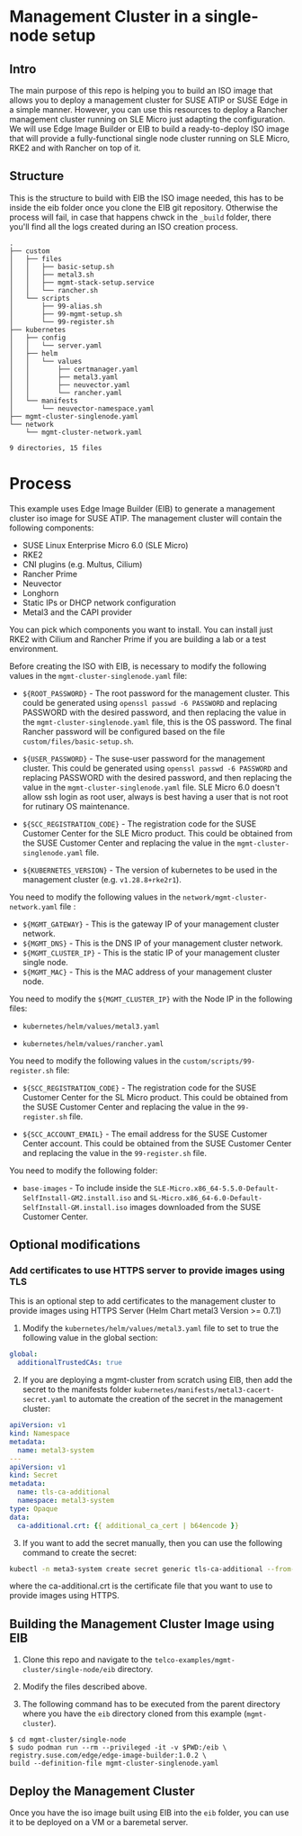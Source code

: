 
# Management Cluster in a single-node setup


## Intro
The main purpose of this repo is helping you to build an ISO image that allows you to deploy a management cluster for SUSE ATIP or SUSE Edge in a simple manner. However, you can use this resources to deploy a Rancher management cluster running on SLE Micro just adapting the configuration. We will use Edge Image Builder or EIB to build a ready-to-deploy ISO image that will provide a fully-functional single node cluster running on SLE Micro, RKE2 and with Rancher on top of it.

## Structure

This is the structure to build with EIB the ISO image needed, this has to be inside the eib folder once you clone the EIB git repository. Otherwise the process will fail, in case that happens chwck in the ```_build``` folder, there you'll find all the logs created during an ISO creation process.

```
.
├── custom
│   ├── files
│   │   ├── basic-setup.sh
│   │   ├── metal3.sh
│   │   ├── mgmt-stack-setup.service
│   │   └── rancher.sh
│   └── scripts
│       ├── 99-alias.sh
│       ├── 99-mgmt-setup.sh
│       └── 99-register.sh
├── kubernetes
│   ├── config
│   │   └── server.yaml
│   ├── helm
│   │   └── values
│   │       ├── certmanager.yaml
│   │       ├── metal3.yaml
│   │       ├── neuvector.yaml
│   │       └── rancher.yaml
│   └── manifests
│       └── neuvector-namespace.yaml
├── mgmt-cluster-singlenode.yaml
└── network
    └── mgmt-cluster-network.yaml

9 directories, 15 files

```

# Process

This example uses Edge Image Builder (EIB) to generate a management cluster iso image for SUSE ATIP. The management cluster will contain the following components:
- SUSE Linux Enterprise Micro 6.0 (SLE Micro)
- RKE2
- CNI plugins (e.g. Multus, Cilium)
- Rancher Prime
- Neuvector
- Longhorn
- Static IPs or DHCP network configuration
- Metal3 and the CAPI provider

You can pick which components you want to install. You can install just RKE2 with Cilium and Rancher Prime if you are building a lab or a test environment.

Before creating the ISO with EIB, is necessary to modify the following values in the `mgmt-cluster-singlenode.yaml` file:

- `${ROOT_PASSWORD}` - The root password for the management cluster. This could be generated using `openssl passwd -6 PASSWORD` and replacing PASSWORD with the desired password, and then replacing the value in the `mgmt-cluster-singlenode.yaml` file, this is the OS password. The final Rancher password will be configured based on the file `custom/files/basic-setup.sh`.

- `${USER_PASSWORD}` - The suse-user password for the management cluster. This could be generated using `openssl passwd -6 PASSWORD` and replacing PASSWORD with the desired password, and then replacing the value in the `mgmt-cluster-singlenode.yaml` file. SLE Micro 6.0 doesn't allow ssh login as root user, always is best having a user that is not root for rutinary OS maintenance.

- `${SCC_REGISTRATION_CODE}` - The registration code for the SUSE Customer Center for the SLE Micro product. This could be obtained from the SUSE Customer Center and replacing the value in the `mgmt-cluster-singlenode.yaml` file.

- `${KUBERNETES_VERSION}` - The version of kubernetes to be used in the management cluster (e.g. `v1.28.8+rke2r1`).

You need to modify the following values in the `network/mgmt-cluster-network.yaml` file :

- `${MGMT_GATEWAY}` - This is the gateway IP of your management cluster network.
- `${MGMT_DNS}` - This is the DNS IP of your management cluster network.
- `${MGMT_CLUSTER_IP}` - This is the static IP of your management cluster single node.
- `${MGMT_MAC}` - This is the MAC address of your management cluster node.

You need to modify the `${MGMT_CLUSTER_IP}` with the Node IP in the following files:

- `kubernetes/helm/values/metal3.yaml`

- `kubernetes/helm/values/rancher.yaml`

You need to modify the following values in the `custom/scripts/99-register.sh` file:

- `${SCC_REGISTRATION_CODE}` - The registration code for the SUSE Customer Center for the SL Micro product. This could be obtained from the SUSE Customer Center and replacing the value in the `99-register.sh` file.

- `${SCC_ACCOUNT_EMAIL}` - The email address for the SUSE Customer Center account. This could be obtained from the SUSE Customer Center and replacing the value in the `99-register.sh` file.

You need to modify the following folder:

- `base-images` - To include inside the `SLE-Micro.x86_64-5.5.0-Default-SelfInstall-GM2.install.iso` and  `SL-Micro.x86_64-6.0-Default-SelfInstall-GM.install.iso` images downloaded from the SUSE Customer Center.

## Optional modifications

### Add certificates to use HTTPS server to provide images using TLS

This is an optional step to add certificates to the management cluster to provide images using HTTPS Server (Helm Chart metal3 Version >= 0.7.1)

1. Modify the `kubernetes/helm/values/metal3.yaml` file to set to true the following value in the global section:

```yaml
global:
  additionalTrustedCAs: true
```

2. If you are deploying a mgmt-cluster from scratch using EIB, then add the secret to the manifests folder `kubernetes/manifests/metal3-cacert-secret.yaml` to automate the creation of the secret in the management cluster:

```yaml
apiVersion: v1
kind: Namespace
metadata:
  name: metal3-system
---
apiVersion: v1
kind: Secret
metadata:
  name: tls-ca-additional
  namespace: metal3-system
type: Opaque
data:
  ca-additional.crt: {{ additional_ca_cert | b64encode }}
```

3. If you want to add the secret manually, then you can use the following command to create the secret:

```bash
kubectl -n meta3-system create secret generic tls-ca-additional --from-file=ca-additional.crt=./ca-additional.crt
```

where the ca-additional.crt is the certificate file that you want to use to provide images using HTTPS.

## Building the Management Cluster Image using EIB

1. Clone this repo and navigate to the `telco-examples/mgmt-cluster/single-node/eib` directory.

2. Modify the files described above.

3. The following command has to be executed from the parent directory where you have the `eib` directory cloned from this example (`mgmt-cluster`).

```
$ cd mgmt-cluster/single-node
$ sudo podman run --rm --privileged -it -v $PWD:/eib \
registry.suse.com/edge/edge-image-builder:1.0.2 \
build --definition-file mgmt-cluster-singlenode.yaml
```

## Deploy the Management Cluster

Once you have the iso image built using EIB into the `eib` folder, you can use it to be deployed on a VM or a baremetal server.
